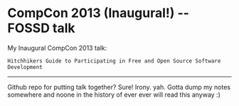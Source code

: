 CompCon 2013 (Inaugural!) -- FOSSD talk
=============

My Inaugural CompCon 2013 talk: 

    Hitchhikers Guide to Participating in Free and Open Source Software Development

---

Github repo for putting talk together? Sure! Irony. yah. Gotta dump my notes somewhere and noone in the history of ever ever will read this anyway :)
